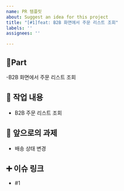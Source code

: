 ```yaml
---
name: PR 템플릿
about: Suggest an idea for this project
title: "[#1]feat: B2B 화면에서 주문 리스트 조회"
labels: ''
assignees: ''

---
```


## 🔘Part 
-B2B 화면에서 주문 리스트 조회

## 🔎 작업 내용 
- B2B 주문 리스트 조회

## 🔧 앞으로의 과제 
- 배송 상태 변경

## ➕ 이슈 링크 
- #1
